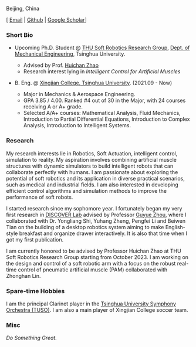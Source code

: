 <!--
Qiyao Wang (王启尧) -->

Beijing, China

\[ [Email](qy-wang21@mails.tsinghua.edu.cn) | [Github](https://github.com/King-Bridge) | [Google Scholar](https://scholar.google.com/citations?user=d_r-sUMAAAAJ&hl=en&oi=ao)\]

<!-- ### Contact
- Email: qy-wang21@mails.tsinghua.edu.cn
- Phone: +86 15010819068
- Github: [King-Bridge](https://github.com/King-Bridge)
- Google Scholar：[Qiyao Wang's Google Scholar](https://scholar.google.com/citations?user=d_r-sUMAAAAJ&hl=en&oi=ao) -->

### Short Bio

- Upcoming Ph.D. Student @ [THU Soft Robotics Research Group](https://www.thusoftrobot.com/), [Dept. of Mechanical Engineering](https://me.tsinghua.edu.cn/en/index.htm), Tsinghua University.

  - Advised by Prof. [Huichan Zhao](https://www.me.tsinghua.edu.cn/en/info/1084/1639.htm)
  - Research interest lying in _Intelligent Control for Artificial Muscles_

- B. Eng. @ [Xingjian College, Tsinghua University](https://www.xjc.tsinghua.edu.cn/). (2021.09 - Now)

  - Major in Mechanics & Aerospace Engineering.
  - GPA 3.85 / 4.00. Ranked #4 out of 30 in the Major, with 24 courses receiving A or A+ grade.
  - Selected A/A+ courses: Mathematical Analysis, Fluid Mechanics, Introduction to Partial Differential Equations, Introduction to Complex Analysis, Introduction to Intelligent Systems.

### Research

My research interests lie in Robotics, Soft Actuation, intelligent control, simulation to reality. My aspiration involves combining artificial muscle structures with dynamic simulators to build intelligent robots that can collaborate perfectly with humans. I am passionate about exploring the potential of soft robotics and its application in diverse practical scenarios, such as medical and industrial fields. I am also interested in developing efficient control algorithms and simulation methods to improve the performance of soft robots.

I started research since my sophomore year. I fortunately began my very first research in [DISCOVER Lab](https://air.tsinghua.edu.cn/en/Research1/DISCOVER_Laboratory.htm) advised by Professor [Guyue Zhou](https://air.tsinghua.edu.cn/en/info/1046/1196.htm), where I collaborated with Dr. Yongliang Shi, Yuhang Zheng, Pengfei Li and Beiwen Tian on the building of a desktop robotics system aiming to make English-style breakfast and organize drawer interactively. It is also that time when I got my first publication.

I am currently honored to be advised by Professor Huichan Zhao at THU Soft Robotics Research Group starting from October 2023. I am working on the design and control of a soft robotic arm with a focus on the robust real-time control of pneumatic artificial muscle (PAM) collaborated with Zhonghan Lin.

<!-- ### Research Interests

Robotics, Soft Actuation, intelligent control, simulation to reality. -->

### Spare-time Hobbies

I am the principal Clarinet player in the [Tsinghua University Symphony Orchestra (TUSO)](https://www.arts.tsinghua.edu.cn/info/1084/1492.htm).
I am also a main player of Xingjian College soccer team.

### Misc

_Do Something Great._
